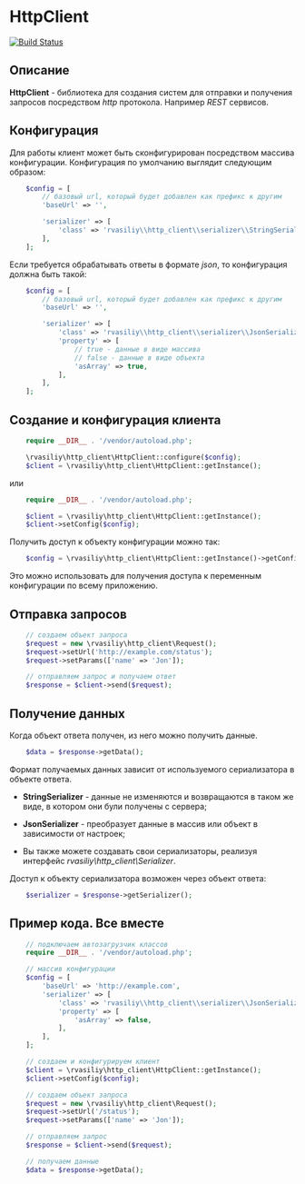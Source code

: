 # HttpClient

[![Build Status](https://travis-ci.org/RVasiliy/http_client.svg?branch=master)](https://travis-ci.org/RVasiliy/http_client)

## Описание

__HttpClient__ - библиотека для создания систем для отправки и получения запросов посредством _http_ протокола. Например _REST_ сервисов.

## Конфигурация

Для работы клиент может быть сконфигурирован посредством массива конфигурации. Конфигурация по умолчанию выглядит следующим образом:

```php
    $config = [
        // базовый url, который будет добавлен как префикс к другим
        'baseUrl' => '',

        'serializer' => [
            'class' => 'rvasiliy\\http_client\\serializer\\StringSerializer',
        ],
    ];
```

Если требуется обрабатывать ответы в формате _json_, то конфигурация должна быть такой:

```php
    $config = [
        // базовый url, который будет добавлен как префикс к другим
        'baseUrl' => '',

        'serializer' => [
            'class' => 'rvasiliy\\http_client\\serializer\\JsonSerializer',
            'property' => [
                // true - данные в виде массива
                // false - данные в виде объекта
                'asArray' => true,
            ],
        ],
    ];
```

## Создание и конфигурация клиента

```php
    require __DIR__ . '/vendor/autoload.php';

    \rvasiliy\http_client\HttpClient::configure($config);
    $client = \rvasiliy\http_client\HttpClient::getInstance();
```

или

```php
    require __DIR__ . '/vendor/autoload.php';

    $client = \rvasiliy\http_client\HttpClient::getInstance();
    $client->setConfig($config);
```

Получить доступ к объекту конфигурации можно так:

```php
    $config = \rvasiliy\http_client\HttpClient::getInstance()->getConfig();
```

Это можно использовать для получения доступа к переменным конфигурации по всему приложению.

## Отправка запросов

```php
    // создаем объект запроса
    $request = new \rvasiliy\http_client\Request();
    $request->setUrl('http://example.com/status');
    $request->setParams(['name' => 'Jon']);

    // отправляем запрос и получаем ответ
    $response = $client->send($request);
```

## Получение данных

Когда объект ответа получен, из него можно получить данные.

```php
    $data = $response->getData();
```

Формат получаемых данных зависит от используемого сериализатора в объекте ответа.

* __StringSerializer__ - данные не изменяются и возвращаются в таком же виде, в котором они були получены с сервера;

* __JsonSerializer__ - преобразует данные в массив или объект в зависимости от настроек;

* Вы также можете создавать свои сериализаторы, реализуя интерфейс _rvasiliy\http_client\Serializer_.

Доступ к объекту сериализатора возможен через объект ответа:

```php
    $serializer = $response->getSerializer();
```

## Пример кода. Все вместе

```php
    // подключаем автозагрузчик классов
    require __DIR__ . '/vendor/autoload.php';

    // массив конфигурации
    $config = [
        'baseUrl' => 'http://example.com',
        'serializer' => [
            'class' => 'rvasiliy\\http_client\\serializer\\JsonSerializer',
            'property' => [
                'asArray' => false,
            ],
        ],
    ];

    // создаем и конфигурируем клиент
    $client = \rvasiliy\http_client\HttpClient::getInstance();
    $client->setConfig($config);

    // создаем объект запроса
    $request = new \rvasiliy\http_client\Request();
    $request->setUrl('/status');
    $request->setParams(['name' => 'Jon']);

    // отправляем запрос
    $response = $client->send($request);

    // получаем данные
    $data = $response->getData();
```
